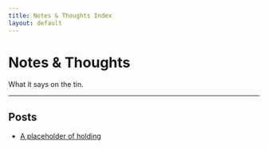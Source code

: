 ```yaml
---
title: Notes & Thoughts Index
layout: default
---
```


# Notes & Thoughts

What it says on the tin.

---

## Posts

- [A placeholder of holding](placeholder)

